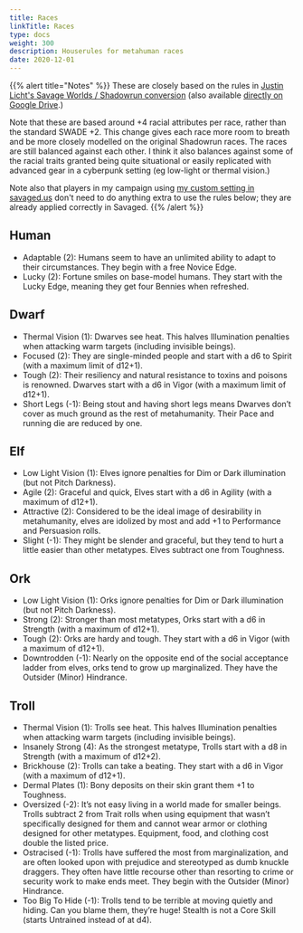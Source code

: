 ```yaml
--- 
title: Races 
linkTitle: Races
type: docs     
weight: 300 
description: Houserules for metahuman races
date: 2020-12-01
--- 
```


{{% alert title="Notes" %}}
These are closely based on the rules in [Justin Licht's Savage Worlds / Shadowrun conversion](https://www.pegforum.com/forum/savage-worlds/savage-worlds-homebrew-conversions-discussion/38813-savage-worlds-shadowrun-5e-conversion) (also available [directly on Google Drive](https://drive.google.com/drive/folders/1NM0YIgb0tNVfZm_SjCxk9DL6QulkoVFi).)

Note that these are based around +4 racial attributes per race, rather than the standard SWADE +2. This change gives each race more room to breath and be more closely modelled on the original Shadowrun races. The races are still balanced against each other. I think it also balances against some of the racial traits granted being quite situational or easily replicated with advanced gear in a cyberpunk setting (eg low-light or thermal vision.)

Note also that players in my campaign using [my custom setting in savaged.us](https://savaged.us/s/qlp2jxy3) don't need to do anything extra to use the rules below; they are already applied correctly in Savaged.
{{% /alert %}}

## Human

* Adaptable (2): Humans seem to have an unlimited ability to adapt to their circumstances. They begin with a free Novice Edge.
* Lucky (2): Fortune smiles on base-model humans. They start with the Lucky Edge, meaning they get four Bennies when refreshed.

## Dwarf

* Thermal Vision (1): Dwarves see heat. This halves Illumination penalties when attacking warm targets (including invisible beings).
* Focused (2): They are single-minded people and start with a d6 to Spirit (with a maximum limit of d12+1).
* Tough (2): Their resiliency and natural resistance to toxins and poisons is renowned. Dwarves start with a d6 in Vigor (with a maximum limit of d12+1).
* Short Legs (-1): Being stout and having short legs means Dwarves don’t cover as much ground as the rest of metahumanity. Their Pace and running die are reduced by one.

## Elf

* Low Light Vision (1): Elves ignore penalties for Dim or Dark illumination (but not Pitch Darkness).
* Agile (2): Graceful and quick, Elves start with a d6 in Agility (with a maximum of d12+1).
* Attractive (2): Considered to be the ideal image of desirability in metahumanity, elves are idolized by most and add +1 to Performance and Persuasion rolls.
* Slight (-1): They might be slender and graceful, but they tend to hurt a little easier than other metatypes. Elves subtract one from Toughness.

## Ork

* Low Light Vision (1): Orks ignore penalties for Dim or Dark illumination (but not Pitch Darkness).
* Strong (2): Stronger than most metatypes, Orks start with a d6 in Strength (with a maximum of d12+1).
* Tough (2): Orks are hardy and tough. They start with a d6 in Vigor (with a maximum of d12+1).
* Downtrodden (-1): Nearly on the opposite end of the social acceptance ladder from elves, orks tend to grow up marginalized. They have the Outsider (Minor) Hindrance.

## Troll

* Thermal Vision (1): Trolls see heat. This halves Illumination penalties when attacking warm targets (including invisible beings).
* Insanely Strong (4): As the strongest metatype, Trolls start with a d8 in Strength (with a maximum of d12+2).
* Brickhouse (2): Trolls can take a beating. They start with a d6 in Vigor (with a maximum of d12+1).
* Dermal Plates (1): Bony deposits on their skin grant them +1 to Toughness.
* Oversized (-2): It’s not easy living in a world made for smaller beings. Trolls subtract 2 from Trait rolls when using equipment that wasn’t specifically designed for them and cannot wear armor or clothing designed for other metatypes. Equipment, food, and clothing cost double the listed price.
* Ostracised (-1): Trolls have suffered the most from marginalization, and are often looked upon with prejudice and stereotyped as dumb knuckle draggers. They often have little recourse other than resorting to crime or security work to make ends meet. They begin with the Outsider (Minor) Hindrance.
* Too Big To Hide (-1): Trolls tend to be terrible at moving quietly and hiding. Can you blame them, they’re huge! Stealth is not a Core Skill (starts Untrained instead of at d4).